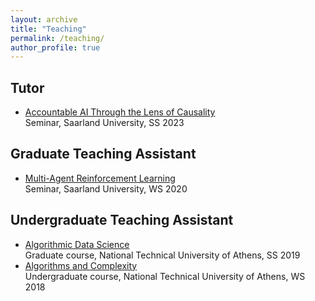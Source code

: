 ```yaml
---
layout: archive
title: "Teaching"
permalink: /teaching/
author_profile: true
---
```


Tutor
------------
- [Accountable AI Through the Lens of Causality](https://accountable-ai-s2023.mpi-sws.org/) <br> Seminar, Saarland University, SS 2023

Graduate Teaching Assistant
------------
- [Multi-Agent Reinforcement Learning](https://multiagent-rl.mpi-sws.org/) <br> Seminar, Saarland University, WS 2020

Undergraduate Teaching Assistant
------------
- [Algorithmic Data Science](https://courses.corelab.ntua.gr/course/view.php?id=45) <br> Graduate course, National Technical University of Athens, SS 2019
- [Algorithms and Complexity](https://courses.corelab.ntua.gr/course/view.php?id=32) <br> Undergraduate course, National Technical University of Athens, WS 2018